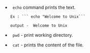 - ``` echo``` command prints the text.
      
      Ex : ``` echo "Welcome to Unix```
      
      output -  Welcome to Unix
      
 
 - ``` pwd``` - print working directory.
 - ``` cat``` - prints the content of the file.
      
 
 
                
